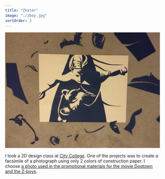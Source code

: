 ```yaml
---
title: "Zkater"
image: "./zboy.jpg"
sortOrder: 3
---
```


![Zkater](./zboy.jpg)

I took a 2D design class at [City College](https://www.ccsf.edu/). One of the projects was to create a facsimile of a photograph using only 2 colors of construction paper. I choose [a photo used in the promotional materials for the movie Dogtown and the Z-boys](https://images.app.goo.gl/FK5Sxia5otxfTZXU6).
